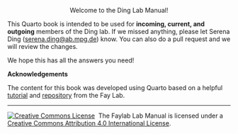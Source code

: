 <p align="center"> 
   Welcome to the Ding Lab Manual!
</p>


This Quarto book is intended to be used for **incoming, current, and outgoing** members of the Ding lab. If we missed anything, please let Serena Ding (serena.ding@ab.mpg.de) know. You can also do a pull request and we will review the changes. 

We hope this has all the answers you need!


**Acknowledgements**

The content for this book was developed using Quarto based on a helpful [tutorial](https://github.com/thefaylab/lab-manual/wiki/Quick-steps-to-making-a-copy-of-the-lab-manual-&-publishing-it) and [repository](https://github.com/thefaylab/lab-manual) from the Fay Lab.

---

<a rel='license' href='http://creativecommons.org/licenses/by/4.0/'><img alt='Creative Commons License' style='border-width:0' src='https://i.creativecommons.org/l/by/4.0/88x31.png' /></a>&nbsp;&nbsp;The Faylab Lab Manual is licensed under a <a rel='license' href='http://creativecommons.org/licenses/by/4.0/'>Creative Commons Attribution 4.0 International License</a>.


